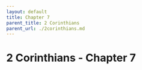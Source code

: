 ```yaml
---
layout: default
title: Chapter 7
parent_title: 2 Corinthians
parent_url: ./2corinthians.md
---
```


# 2 Corinthians - Chapter 7
